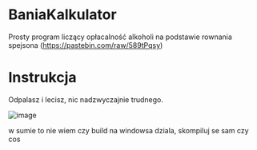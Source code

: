 # BaniaKalkulator
Prosty program liczący opłacalność alkoholi na podstawie rownania spejsona (https://pastebin.com/raw/589tPqsy)

# Instrukcja
Odpalasz i lecisz, nic nadzwyczajnie trudnego.

![image](https://cdn.discordapp.com/attachments/805826153964896276/1112382254539350076/image.png)

w sumie to nie wiem czy build na windowsa dziala, skompiluj se sam czy cos
